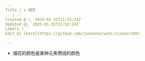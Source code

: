 ```yaml
---
Title | x 烟花
-- | --
Created @ | `2023-01-31T11:52:24Z`
Updated @| `2023-01-31T11:52:24Z`
Labels | ``
Edit @| [here](https://github.com/junxnone/wiki/issues/104)

---
```

- 烟花的颜色是某种元素燃烧的颜色
